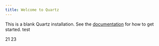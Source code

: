```yaml
---
title: Welcome to Quartz
---
```


This is a blank Quartz installation.
See the [documentation](https://quartz.jzhao.xyz) for how to get started.
test

21
23


